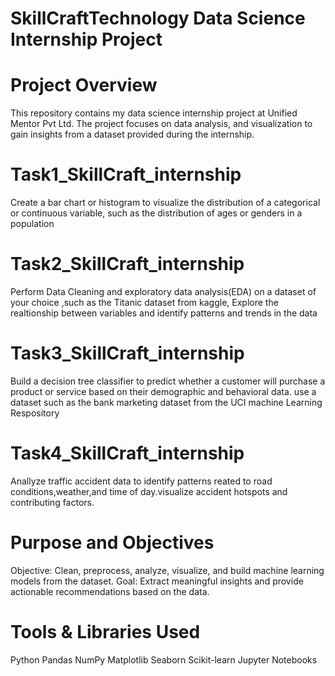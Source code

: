 # SkillCraftTechnology Data Science Internship Project

# Project Overview
This repository contains my data science internship project at Unified Mentor Pvt Ltd. The project focuses on data analysis, and visualization to gain insights from a dataset provided during the internship.

# Task1_SkillCraft_internship
Create a bar chart or histogram to visualize the distribution of a categorical or continuous variable, such as the distribution of ages or genders in a population

# Task2_SkillCraft_internship
Perform Data Cleaning and exploratory data analysis(EDA) on a dataset of your choice ,such as the Titanic dataset from kaggle, Explore the realtionship between variables and identify patterns and trends in the data

# Task3_SkillCraft_internship
Build a decision tree classifier to predict whether a customer will purchase a product or service based on their demographic and behavioral data. use a dataset such as the bank marketing dataset from the UCI machine Learning Respository 
# Task4_SkillCraft_internship
Anallyze traffic accident data to identify patterns reated to road conditions,weather,and time of day.visualize accident hotspots and contributing factors.

# Purpose and Objectives
Objective: Clean, preprocess, analyze, visualize, and build machine learning models from the dataset.
Goal: Extract meaningful insights and provide actionable recommendations based on the data.

# Tools & Libraries Used
Python
Pandas
NumPy
Matplotlib
Seaborn
Scikit-learn
Jupyter Notebooks

